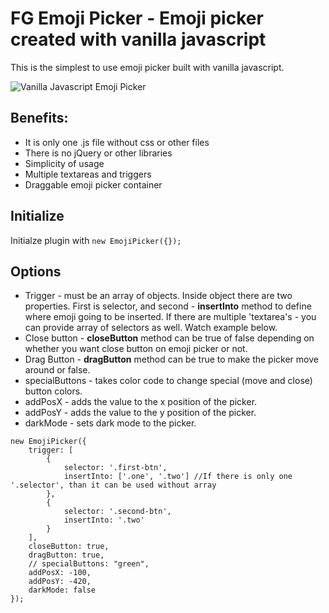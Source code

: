 # FG Emoji Picker - Emoji picker created with vanilla javascript
This is the simplest to use emoji picker built with vanilla javascript.

![](./screenshot.png "Vanilla Javascript Emoji Picker")

## Benefits:

- It is only one .js file without css or other files
- There is no jQuery or other libraries
- Simplicity of usage
- Multiple textareas and triggers
- Draggable emoji picker container

## Initialize

Initialze plugin with ```new EmojiPicker({});```

## Options

- Trigger - must be an array of objects. Inside object there are two properties. First is selector, and second - **insertInto** method to define where emoji going to be inserted. If there are multiple 'textarea's - you can provide array of selectors as well. Watch example below.
- Close button - **closeButton** method can be true of false depending on whether you want close button on emoji picker or not.
- Drag Button - **dragButton** method can be true to make the picker move around or false.
- specialButtons - takes color code to change special (move and close) button colors.
- addPosX - adds the value to the x position of the picker.
- addPosY - adds the value to the y position of the picker.
- darkMode - sets dark mode to the picker.

```
new EmojiPicker({
    trigger: [
        {
            selector: '.first-btn',
            insertInto: ['.one', '.two'] //If there is only one '.selector', than it can be used without array
        },
        {
            selector: '.second-btn',
            insertInto: '.two'
        }
    ],
    closeButton: true,
    dragButton: true,
    // specialButtons: "green",
    addPosX: -100,
    addPosY: -420,
    darkMode: false
});
```
